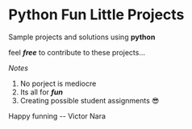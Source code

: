 # Python Fun Little Projects

Sample projects and solutions using **python**

feel **_free_** to contribute to these projects...

_Notes_

1. No porject is mediocre
2. Its all for **_fun_**
3. Creating possible student assignments 😎

Happy funning
-- Victor Nara
